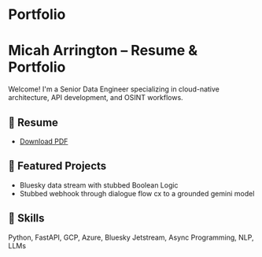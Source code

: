 # Portfolio

# Micah Arrington – Resume & Portfolio

Welcome! I'm a Senior Data Engineer specializing in cloud-native architecture, API development, and OSINT workflows.

## 📄 Resume
- [Download PDF](Micah_Arrington_Resume.pdf)

## 🔧 Featured Projects
- Bluesky data stream with stubbed Boolean Logic
- Stubbed webhook through dialogue flow cx to a grounded gemini model

## 🧠 Skills
Python, FastAPI, GCP, Azure, Bluesky Jetstream, Async Programming, NLP, LLMs
